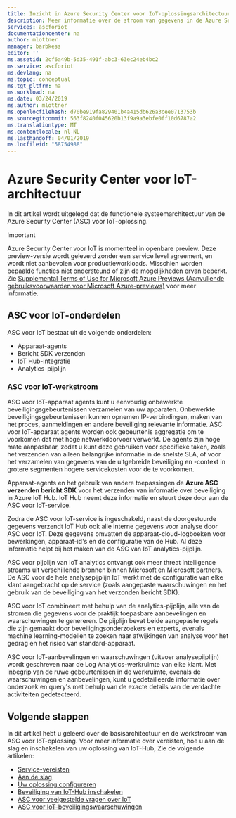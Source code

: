 ```yaml
---
title: Inzicht in Azure Security Center voor IoT-oplossingsarchitectuur Preview | Microsoft Docs
description: Meer informatie over de stroom van gegevens in de Azure Security Center voor IoT-service.
services: ascforiot
documentationcenter: na
author: mlottner
manager: barbkess
editor: ''
ms.assetid: 2cf6a49b-5d35-491f-abc3-63ec24eb4bc2
ms.service: ascforiot
ms.devlang: na
ms.topic: conceptual
ms.tgt_pltfrm: na
ms.workload: na
ms.date: 03/24/2019
ms.author: mlottner
ms.openlocfilehash: d70be919fa829401b4a415db626a3cee0713753b
ms.sourcegitcommit: 563f8240f045620b13f9a9a3ebfe0ff10d6787a2
ms.translationtype: MT
ms.contentlocale: nl-NL
ms.lasthandoff: 04/01/2019
ms.locfileid: "58754988"
---
```

# <a name="azure-security-center-for-iot-architecture"></a>Azure Security Center voor IoT-architectuur

In dit artikel wordt uitgelegd dat de functionele systeemarchitectuur van de Azure Security Center (ASC) voor IoT-oplossing. 

> [!IMPORTANT]
> Azure Security Center voor IoT is momenteel in openbare preview.
> Deze preview-versie wordt geleverd zonder een service level agreement, en wordt niet aanbevolen voor productieworkloads. Misschien worden bepaalde functies niet ondersteund of zijn de mogelijkheden ervan beperkt. Zie [Supplemental Terms of Use for Microsoft Azure Previews (Aanvullende gebruiksvoorwaarden voor Microsoft Azure-previews)](https://azure.microsoft.com/support/legal/preview-supplemental-terms/) voor meer informatie.

## <a name="asc-for-iot-components"></a>ASC voor IoT-onderdelen

ASC voor IoT bestaat uit de volgende onderdelen:
- Apparaat-agents
- Bericht SDK verzenden
- IoT Hub-integratie
- Analytics-pijplijn
 
### <a name="asc-for-iot-workflow"></a>ASC voor IoT-werkstroom

ASC voor IoT-apparaat agents kunt u eenvoudig onbewerkte beveiligingsgebeurtenissen verzamelen van uw apparaten. Onbewerkte beveiligingsgebeurtenissen kunnen opnemen IP-verbindingen, maken van het proces, aanmeldingen en andere beveiliging relevante informatie. ASC voor IoT-apparaat agents worden ook gebeurtenis aggregatie om te voorkomen dat met hoge netwerkdoorvoer verwerkt. De agents zijn hoge mate aanpasbaar, zodat u kunt deze gebruiken voor specifieke taken, zoals het verzenden van alleen belangrijke informatie in de snelste SLA, of voor het verzamelen van gegevens van de uitgebreide beveiliging en -context in grotere segmenten hogere servicekosten voor de te voorkomen.
 
Apparaat-agents en het gebruik van andere toepassingen de **Azure ASC verzenden bericht SDK** voor het verzenden van informatie over beveiliging in Azure IoT Hub. IoT Hub neemt deze informatie en stuurt deze door aan de ASC voor IoT-service.

Zodra de ASC voor IoT-service is ingeschakeld, naast de doorgestuurde gegevens verzendt IoT Hub ook alle interne gegevens voor analyse door ASC voor IoT. Deze gegevens omvatten de apparaat-cloud-logboeken voor bewerkingen, apparaat-id's en de configuratie van de Hub. Al deze informatie helpt bij het maken van de ASC van IoT analytics-pijplijn.
 
ASC voor pijplijn van IoT analytics ontvangt ook meer threat intelligence streams uit verschillende bronnen binnen Microsoft en Microsoft partners. De ASC voor de hele analysepijplijn IoT werkt met de configuratie van elke klant aangebracht op de service (zoals aangepaste waarschuwingen en het gebruik van de beveiliging van het verzonden bericht SDK).
 
ASC voor IoT combineert met behulp van de analytics-pijplijn, alle van de stromen die gegevens voor de praktijk toepasbare aanbevelingen en waarschuwingen te genereren. De pijplijn bevat beide aangepaste regels die zijn gemaakt door beveiligingsonderzoekers en experts, evenals machine learning-modellen te zoeken naar afwijkingen van analyse voor het gedrag en het risico van standard-apparaat.
 
ASC voor IoT-aanbevelingen en waarschuwingen (uitvoer analysepijplijn) wordt geschreven naar de Log Analytics-werkruimte van elke klant. Met inbegrip van de ruwe gebeurtenissen in de werkruimte, evenals de waarschuwingen en aanbevelingen, kunt u gedetailleerde informatie over onderzoek en query's met behulp van de exacte details van de verdachte activiteiten gedetecteerd.  

## <a name="next-steps"></a>Volgende stappen

In dit artikel hebt u geleerd over de basisarchitectuur en de werkstroom van ASC voor IoT-oplossing. Voor meer informatie over vereisten, hoe u aan de slag en inschakelen van uw oplossing van IoT-Hub, Zie de volgende artikelen:

- [Service-vereisten](service-prerequisites.md)
- [Aan de slag](getting-started.md)
- [Uw oplossing configureren](quickstart-configure-your-solution.md)
- [Beveiliging van IoT-Hub inschakelen](quickstart-onboard-iot-hub.md)
- [ASC voor veelgestelde vragen over IoT](resources-frequently-asked-questions.md)
- [ASC voor IoT-beveiligingswaarschuwingen](concept-security-alerts.md)

